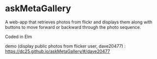 # askMetaGallery

A web-app that retrieves photos from flickr and displays them along with buttons to move forward or backward through the photo sequence.

Coded in Elm

demo (display public photos from flicker user, dave20477) : https://dc25.github.io/askMetaGallery/#/dave20477

